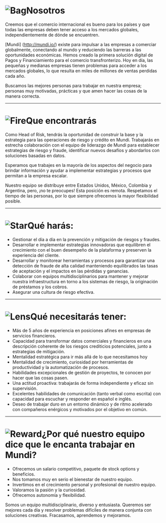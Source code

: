 # ![Bag](/icons/bag.svg 'Bag')Nosotros
Creemos que el comercio internacional es bueno para los países y que todas las empresas deben tener acceso a los mercados globales, independientemente de dónde se encuentren.

[Mundi] (http://mundi.io/) existe para impulsar a las empresas a comerciar globalmente, conectando al mundo y reduciendo las barreras a las oportunidades económicas. Hemos creado la primera solución digital de Pagos y Financiamiento para el comercio transfronterizo. Hoy en día, las pequeñas y medianas empresas tienen problemas para acceder a los mercados globales, lo que resulta en miles de millones de ventas perdidas cada año.

Buscamos las mejores personas para trabajar en nuestra empresa; personas muy motivadas, prácticas y que amen hacer las cosas de la manera correcta.

---

# ![Fire](/icons/fire.svg 'Fire')Que encontrarás
Como Head of Risk, tendrás la oportunidad de construir la base y la estrategia para las operaciones de riesgo y crédito en Mundi. Trabajarás en estrecha colaboración con el equipo de liderazgo de Mundi para establecer estrategias de riesgo y fraude, identificar nuevos desafíos y abordarlos con soluciones basadas en datos.

Esperamos que trabajes en la mayoría de los aspectos del negocio para brindar información y ayudar a implementar estrategias y procesos que permitan a la empresa escalar.

Nuestro equipo se distribuye entre Estados Unidos, México, Colombia y Argentina, pero, ¡no te preocupes! Esta posición es remota. Respetamos el tiempo de las personas, por lo que siempre ofrecemos la mayor flexibilidad posible.

---

# ![Star](/icons/star.svg 'Star')Qué harás:
* Gestionar el día a día en la prevención y mitigación de riesgos y fraudes.
* Desarrollar e implementar estrategias innovadoras que equilibren el crecimiento con el buen desempeño de la plataforma y preserven la experiencia del cliente.
* Desarrollar y monitorear herramientas y procesos para garantizar una detección de fraude de alta calidad manteniendo equilibrados las tasas de aceptación y el impactos en las pérdidas y ganancias.
* Colaborar con equipos multidisciplinarios para mantener y mejorar nuestra infraestructura en torno a los sistemas de riesgo, la originación de préstamos y los cobros.
* Asegurar una cultura de riesgo efectiva.

---

# ![Lens](/icons/lens.svg 'Lens')Qué necesitarás tener:
* Más de 5 años de experiencia en posiciones afines en empresas de servicios financieros.
* Capacidad para transformar datos comerciales y financieros en una descripción coherente de los riesgos crediticios potenciales, junto a estrategias de mitigación.
* Mentalidad estratégica para ir más allá de lo que necesitamos hoy
* Mentalidad de crecimiento, curiosidad por herramientas de productividad y la automatización de procesos.
* Habilidades excepcionales de gestión de proyectos, te conocen por hacer que las cosas pasen.
* Una actitud proactiva: trabajarás de forma independiente y eficaz sin supervisión.
* Excelentes habilidades de comunicación (tanto verbal como escrita) con capacidad para escuchar y responder en español e inglés.
* Deseo de trabajar duro en un entorno dinámico y de ritmo acelerado con compañeros enérgicos y motivados por el objetivo en común.

---

# ![Reward](/icons/reward.svg 'Reward')¿Por qué nuestro equipo dice que le encanta trabajar en Mundi?
* Ofrecemos un salario competitivo, paquete de stock options y beneficios.
* Nos tomamos muy en serio el bienestar de nuestro equipo.
* Invertimos en el crecimiento personal y profesional de nuestro equipo.
* Valoramos la pasión y la curiosidad.
* Ofrecemos autonomía y flexibilidad.

Somos un equipo multidisciplinario, diverso y entusiasta. Queremos ser mejores cada día y resolver problemas difíciles de manera conjunta con soluciones creativas. Fracasamos, aprendemos y mejoramos.
